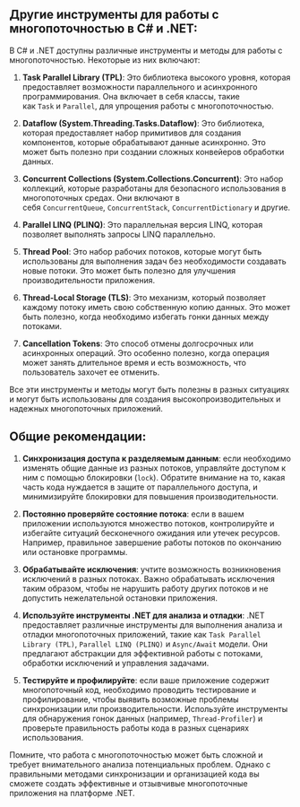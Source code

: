 ## Другие инструменты для работы с многопоточностью в C# и .NET:

В C# и .NET доступны различные инструменты и методы для работы с многопоточностью. Некоторые из них включают:

1. **Task Parallel Library (TPL)**: Это библиотека высокого уровня, которая предоставляет возможности параллельного и асинхронного программирования. Она включает в себя классы, такие как `Task` и `Parallel`, для упрощения работы с многопоточностью.
    
2. **Dataflow (System.Threading.Tasks.Dataflow)**: Это библиотека, которая предоставляет набор примитивов для создания компонентов, которые обрабатывают данные асинхронно. Это может быть полезно при создании сложных конвейеров обработки данных.
    
3. **Concurrent Collections (System.Collections.Concurrent)**: Это набор коллекций, которые разработаны для безопасного использования в многопоточных средах. Они включают в себя `ConcurrentQueue`, `ConcurrentStack`, `ConcurrentDictionary` и другие.
    
4. **Parallel LINQ (PLINQ)**: Это параллельная версия LINQ, которая позволяет выполнять запросы LINQ параллельно.
    
5. **Thread Pool**: Это набор рабочих потоков, которые могут быть использованы для выполнения задач без необходимости создавать новые потоки. Это может быть полезно для улучшения производительности приложения.
    
6. **Thread-Local Storage (TLS)**: Это механизм, который позволяет каждому потоку иметь свою собственную копию данных. Это может быть полезно, когда необходимо избегать гонки данных между потоками.
    
7. **Cancellation Tokens**: Это способ отмены долгосрочных или асинхронных операций. Это особенно полезно, когда операция может занять длительное время и есть возможность, что пользователь захочет ее отменить.
    

Все эти инструменты и методы могут быть полезны в разных ситуациях и могут быть использованы для создания высокопроизводительных и надежных многопоточных приложений.

## Общие рекомендации:

1. **Синхронизация доступа к разделяемым данным**: если необходимо изменять общие данные из разных потоков, управляйте доступом к ним с помощью блокировки (`lock`). Обратите внимание на то, какая часть кода нуждается в защите от параллельного доступа, и минимизируйте блокировки для повышения производительности.
    
2. **Постоянно проверяйте состояние потока**: если в вашем приложении используются множество потоков, контролируйте и избегайте ситуаций бесконечного ожидания или утечек ресурсов. Например, правильное завершение работы потоков по окончанию или остановке программы.
    
3. **Обрабатывайте исключения**: учтите возможность возникновения исключений в разных потоках. Важно обрабатывать исключения таким образом, чтобы не нарушить работу других потоков и не допустить нежелательной остановки приложения.
    
4. **Используйте инструменты .NET для анализа и отладки**: .NET предоставляет различные инструменты для выполнения анализа и отладки многопоточных приложений, такие как `Task Parallel Library (TPL)`, `Parallel LINQ (PLINQ)` и `Async/Await` модели. Они предлагают абстракции для эффективной работы с потоками, обработки исключений и управления задачами.
    
5. **Тестируйте и профилируйте**: если ваше приложение содержит многопоточный код, необходимо проводить тестирование и профилирование, чтобы выявить возможные проблемы синхронизации или производительности. Используйте инструменты для обнаружения гонок данных (например, `Thread-Profiler`) и проверьте правильность работы кода в разных сценариях использования.
    

Помните, что работа с многопоточностью может быть сложной и требует внимательного анализа потенциальных проблем. Однако с правильными методами синхронизации и организацией кода вы сможете создать эффективные и отзывчивые многопоточные приложения на платформе .NET.